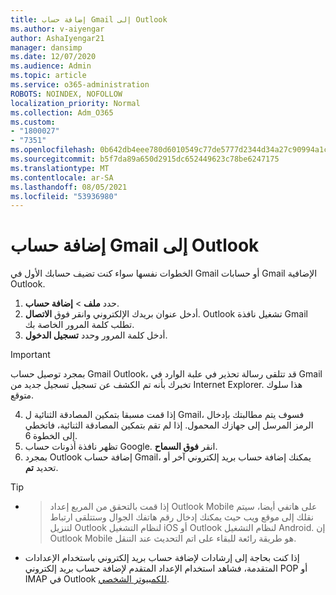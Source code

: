 ```yaml
---
title: إضافة حساب Gmail إلى Outlook
ms.author: v-aiyengar
author: AshaIyengar21
manager: dansimp
ms.date: 12/07/2020
ms.audience: Admin
ms.topic: article
ms.service: o365-administration
ROBOTS: NOINDEX, NOFOLLOW
localization_priority: Normal
ms.collection: Adm_O365
ms.custom:
- "1800027"
- "7351"
ms.openlocfilehash: 0b642db4eee780d6010549c77de5777d2344d34a27c90994a1c7759bdd9ffc07
ms.sourcegitcommit: b5f7da89a650d2915dc652449623c78be6247175
ms.translationtype: MT
ms.contentlocale: ar-SA
ms.lasthandoff: 08/05/2021
ms.locfileid: "53936980"
---
```

# <a name="add-a-gmail-account-to-outlook"></a>إضافة حساب Gmail إلى Outlook

الخطوات نفسها سواء كنت تضيف حسابك الأول في Gmail أو حسابات Gmail الإضافية Outlook.

1. حدد **ملف**  >  **إضافة حساب**.
1. أدخل عنوان بريدك الإلكتروني وانقر فوق **الاتصال**. Outlook تشغيل نافذة Gmail تطلب كلمة المرور الخاصة بك. 
1. أدخل كلمة المرور وحدد **تسجيل الدخول**.
> [!IMPORTANT]
> بمجرد توصيل حساب Gmail Outlook، قد تتلقى رسالة تحذير في علبة الوارد في Gmail تخبرك بأنه تم الكشف عن تسجيل تسجيل جديد من Internet Explorer. هذا سلوك متوقع.
4. إذا قمت مسبقا بتمكين المصادقة الثنائية ل Gmail، فسوف يتم مطالبتك بإدخال الرمز المرسل إلى جهازك المحمول. إذا لم تقم بتمكين المصادقة الثنائية، فاتخطي إلى الخطوة 6.
1. تظهر نافذة أذونات حساب Google. انقر **فوق السماح**.
1. بمجرد Outlook إضافة حساب Gmail، يمكنك إضافة حساب بريد إلكتروني آخر أو تحديد **تم**.
> [!TIP]
- > إذا قمت بالتحقق من المربع إعداد Outlook Mobile على هاتفي أيضا، سيتم نقلك إلى موقع ويب حيث يمكنك إدخال رقم هاتفك الجوال وستتلقى ارتباط لتنزيل Outlook لنظام التشغيل iOS أو Outlook لنظام التشغيل Android. إن Outlook Mobile هو طريقة رائعة للبقاء على اتم التحديث عند التنقل.
- إذا كنت بحاجة إلى إرشادات لإضافة حساب بريد إلكتروني باستخدام الإعدادات المتقدمة، فشاهد استخدام الإعداد المتقدم لإضافة حساب بريد إلكتروني POP أو IMAP في Outlook [للكمبيوتر الشخصي](https://support.microsoft.com/office/change-or-update-email-account-settings-in-outlook-for-windows-560a9065-3c3a-4ec5-a24f-cdb9a8d622a2#bkmk_advanced).
